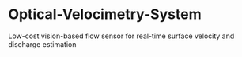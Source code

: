 # Optical-Velocimetry-System
Low-cost vision-based flow sensor for real-time surface velocity and discharge estimation

